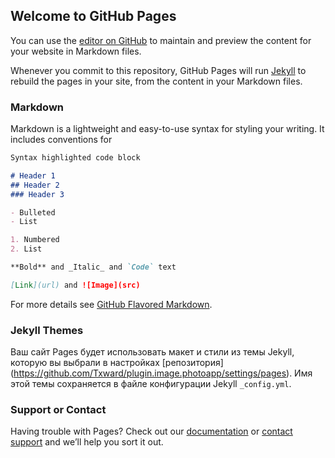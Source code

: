 ## Welcome to GitHub Pages

You can use the [editor on GitHub](https://github.com/Txward/plugin.image.photoapp/edit/gh-pages/index.md) to maintain and preview the content for your website in Markdown files.

Whenever you commit to this repository, GitHub Pages will run [Jekyll](https://jekyllrb.com/) to rebuild the pages in your site, from the content in your Markdown files.

### Markdown

Markdown is a lightweight and easy-to-use syntax for styling your writing. It includes conventions for

```markdown
Syntax highlighted code block

# Header 1
## Header 2
### Header 3

- Bulleted
- List

1. Numbered
2. List

**Bold** and _Italic_ and `Code` text

[Link](url) and ![Image](src)
```

For more details see [GitHub Flavored Markdown](https://guides.github.com/features/mastering-markdown/).

### Jekyll Themes

Ваш сайт Pages будет использовать макет и стили из темы Jekyll, которую вы выбрали в настройках [репозитория] (https://github.com/Txward/plugin.image.photoapp/settings/pages). Имя этой темы сохраняется в файле конфигурации Jekyll `_config.yml`.

### Support or Contact

Having trouble with Pages? Check out our [documentation](https://docs.github.com/categories/github-pages-basics/) or [contact support](https://support.github.com/contact) and we’ll help you sort it out.
